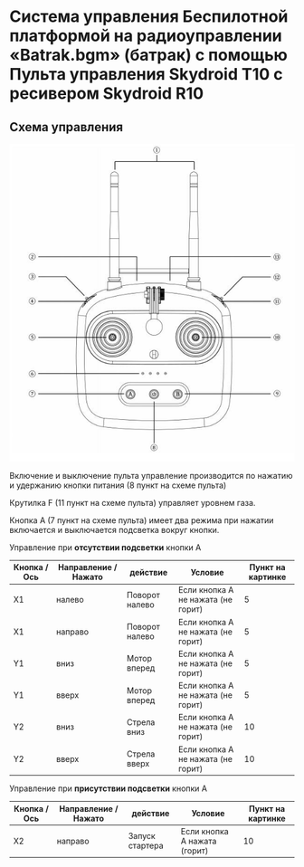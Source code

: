 # Система управления Беспилотной платформой на радиоуправлении «Batrak.bgm» (батрак) с помощью Пульта управления Skydroid T10 с ресивером Skydroid R10

## Схема управления

![alt text](gamepad.png)

Включение и выключение пульта управление производится по нажатию и удержанию кнопки питания (8 пункт на схеме пульта)

Крутилка F (11 пункт на схеме пульта) управляет уровнем газа.

Кнопка А (7 пункт на схеме пульта) имеет два режима при нажатии включается и выключается подсветка вокруг кнопки.

Управление при **отсутствии подсветки** кнопки А 

| Кнопка / Ось | Направление / Нажато | действие | Условие |  Пункт на картинке |
| ------ | ------ | ------ | ------ | ------ |
| X1 | налево | Поворот налево | Если кнопка А не нажата (не горит) | 5 |
| X1 | направо | Поворот налево | Если кнопка А не нажата (не горит) | 5 |
| Y1 | вниз | Мотор вперед | Если кнопка А не нажата (не горит) | 5 |
| Y1 | вверх | Мотор вперед | Если кнопка А не нажата (не горит) | 5 |
| Y2 | вниз | Стрела вниз | Если кнопка А не нажата (не горит) | 10 |
| Y2 | вверх | Стрела вверх | Если кнопка А не нажата (не горит) | 10 |

Управление при **присутствии подсветки** кнопки А 

| Кнопка / Ось | Направление / Нажато | действие | Условие |  Пункт на картинке |
| ------ | ------ | ------ | ------ | ------ |
| X2 | направо | Запуск стартера | Если кнопка А нажата (горит) | 10 |
